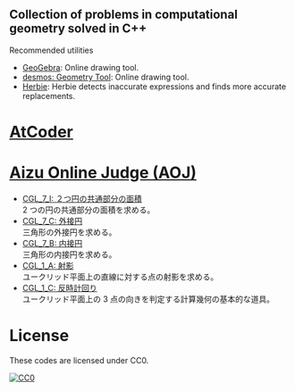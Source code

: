 Collection of problems in computational geometry solved in C++
----------------------------------------------------------------------

Recommended utilities
- [GeoGebra](https://www.geogebra.org/calculator): Online drawing tool.
- [desmos: Geometry Tool](https://www.desmos.com/geometry): Online drawing tool.
- [Herbie](https://herbie.uwplse.org/): Herbie detects inaccurate expressions and finds more accurate replacements.

# [AtCoder](https://atcoder.jp/)

# [Aizu Online Judge (AOJ)](https://onlinejudge.u-aizu.ac.jp/home)
- [CGL_7_I: ２つ円の共通部分の面積](doc/aoj/CGL_7_I.md)  
   2 つの円の共通部分の面積を求める。
- [CGL_7_C: 外接円](doc/aoj/CGL_7_C.md)  
   三角形の外接円を求める。
- [CGL_7_B: 内接円](doc/aoj/CGL_7_B.md)  
   三角形の内接円を求める。
- [CGL_1_A: 射影](doc/aoj/CGL_1_A.md)  
   ユークリッド平面上の直線に対する点の射影を求める。
- [CGL_1_C: 反時計回り](doc/aoj/CGL_1_C.md)  
   ユークリッド平面上の 3 点の向きを判定する計算幾何の基本的な道具。


# License
These codes are licensed under CC0.

[![CC0](http://i.creativecommons.org/p/zero/1.0/88x31.png "CC0")](http://creativecommons.org/publicdomain/zero/1.0/deed.ja)
